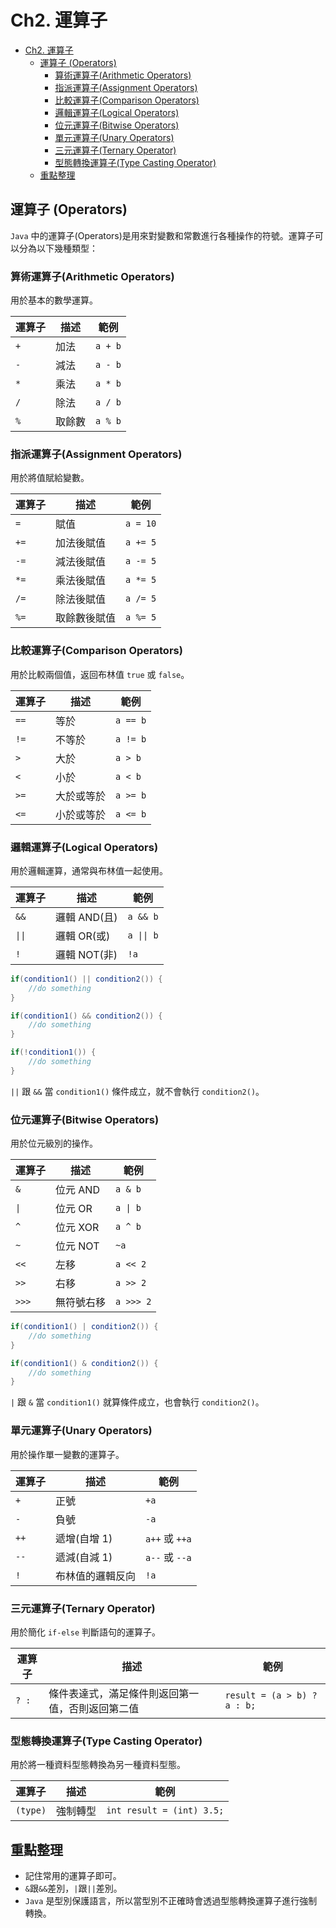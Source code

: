 # Ch2. 運算子

<!-- TOC -->
* [Ch2. 運算子](#ch2-運算子)
  * [運算子 (Operators)](#運算子-operators)
    * [算術運算子(Arithmetic Operators)](#算術運算子arithmetic-operators)
    * [指派運算子(Assignment Operators)](#指派運算子assignment-operators)
    * [比較運算子(Comparison Operators)](#比較運算子comparison-operators)
    * [邏輯運算子(Logical Operators)](#邏輯運算子logical-operators)
    * [位元運算子(Bitwise Operators)](#位元運算子bitwise-operators)
    * [單元運算子(Unary Operators)](#單元運算子unary-operators)
    * [三元運算子(Ternary Operator)](#三元運算子ternary-operator)
    * [型態轉換運算子(Type Casting Operator)](#型態轉換運算子type-casting-operator)
  * [重點整理](#重點整理)
<!-- TOC -->

## 運算子 (Operators)

`Java` 中的運算子(Operators)是用來對變數和常數進行各種操作的符號。運算子可以分為以下幾種類型：

### 算術運算子(Arithmetic Operators)

用於基本的數學運算。

| 運算子 | 描述  | 範例      |
|-----|-----|---------|
| `+` | 加法  | `a + b` |
| `-` | 減法  | `a - b` |
| `*` | 乘法  | `a * b` |
| `/` | 除法  | `a / b` |
| `%` | 取餘數 | `a % b` |

### 指派運算子(Assignment Operators)

用於將值賦給變數。

| 運算子  | 描述     | 範例       |
|------|--------|----------|
| `=`  | 賦值     | `a = 10` |
| `+=` | 加法後賦值  | `a += 5` |
| `-=` | 減法後賦值  | `a -= 5` |
| `*=` | 乘法後賦值  | `a *= 5` |
| `/=` | 除法後賦值  | `a /= 5` |
| `%=` | 取餘數後賦值 | `a %= 5` |

### 比較運算子(Comparison Operators)

用於比較兩個值，返回布林值 `true` 或 `false`。

| 運算子  | 描述    | 範例       |
|------|-------|----------|
| `==` | 等於    | `a == b` |
| `!=` | 不等於   | `a != b` |
| `>`  | 大於    | `a > b`  |
| `<`  | 小於    | `a < b`  |
| `>=` | 大於或等於 | `a >= b` |
| `<=` | 小於或等於 | `a <= b` |

### 邏輯運算子(Logical Operators)

用於邏輯運算，通常與布林值一起使用。

| 運算子    | 描述        | 範例         |
|--------|-----------|------------|
| `&&`   | 邏輯 AND(且) | `a && b`   |
| `\|\|` | 邏輯 OR(或)  | `a \|\| b` |
| `!`    | 邏輯 NOT(非) | `!a`       |

```java
if(condition1() || condition2()) {
    //do something
}

if(condition1() && condition2()) {
    //do something
}

if(!condition1()) {
    //do something
}
```

`||` 跟 `&&` 當 `condition1()` 條件成立，就不會執行 `condition2()`。

### 位元運算子(Bitwise Operators)

用於位元級別的操作。

| 運算子   | 描述     | 範例        |
|-------|--------|-----------|
| `&`   | 位元 AND | `a & b`   |
| `\|`  | 位元 OR  | `a \| b`  |
| `^`   | 位元 XOR | `a ^ b`   |
| `~`   | 位元 NOT | `~a`      |
| `<<`  | 左移     | `a << 2`  |
| `>>`  | 右移     | `a >> 2`  |
| `>>>` | 無符號右移  | `a >>> 2` |

```java
if(condition1() | condition2()) {
    //do something
}

if(condition1() & condition2()) {
    //do something
}
```

`|` 跟 `&` 當 `condition1()` 就算條件成立，也會執行 `condition2()`。

### 單元運算子(Unary Operators)

用於操作單一變數的運算子。

| 運算子  | 描述       | 範例            |
|------|----------|---------------|
| `+`  | 正號       | `+a`          |
| `-`  | 負號       | `-a`          |
| `++` | 遞增(自增 1) | `a++` 或 `++a` |
| `--` | 遞減(自減 1) | `a--` 或 `--a` |
| `!`  | 布林值的邏輯反向 | `!a`          |

### 三元運算子(Ternary Operator)

用於簡化 `if-else` 判斷語句的運算子。

| 運算子   | 描述                       | 範例                          |
|-------|--------------------------|-----------------------------|
| `? :` | 條件表達式，滿足條件則返回第一值，否則返回第二值 | `result = (a > b) ? a : b;` |

### 型態轉換運算子(Type Casting Operator)

用於將一種資料型態轉換為另一種資料型態。

| 運算子      | 描述   | 範例                        |
|----------|------|---------------------------|
| `(type)` | 強制轉型 | `int result = (int) 3.5;` |


## 重點整理

- 記住常用的運算子即可。
- `&`跟`&&`差別，`|`跟`||`差別。
- `Java` 是型別保護語言，所以當型別不正確時會透過型態轉換運算子進行強制轉換。





